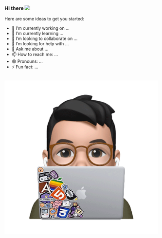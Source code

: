 ### Hi there <img src="https://raw.githubusercontent.com/iampavangandhi/iampavangandhi/master/gifs/Hi.gif" width="30px">

Here are some ideas to get you started:

- 🔭 I’m currently working on ...
- 🌱 I’m currently learning ...
- 👯 I’m looking to collaborate on ...
- 🤔 I’m looking for help with ...
- 💬 Ask me about ...
- 📫 How to reach me: ...
- 😄 Pronouns: ...
- ⚡ Fun fact: ...

<br />

<img align="right" alt="GIF" src="https://github.com/vmatviishyn/vmatviishyn/blob/main/memoji.gif" />
